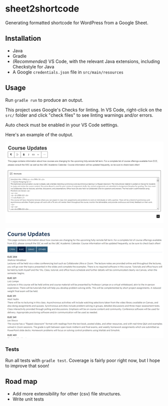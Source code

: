 # sheet2shortcode

Generating formatted shortcode for WordPress from a Google Sheet.

## Installation

- Java
- Gradle
- *(Recommended)* VS Code, with the relevant Java extensions, including Checkstyle for Java
- A Google `credentials.json` file in `src/main/resources`

## Usage

Run `gradle run` to produce an output.

This project uses Google's Checks for linting. In VS Code, right-click on the `src/` folder and click "check files" to see linting warnings and/or errors.

Auto check must be enabled in your VS Code settings.

Here's an example of the output.

![Inputting the shortcode into a WordPress block](images/wp-editor.png)

![Seeing the results on the page](images/wp-onpage.png)

### Tests

Run all tests with `gradle test`. Coverage is fairly poor right now, but I hope to improve that soon!

## Road map

- Add more extensibility for other (csv) file structures.
- Write unit tests
